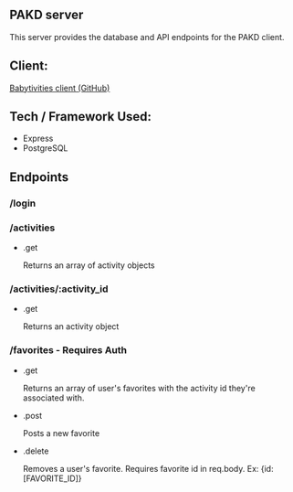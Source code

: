 ## PAKD server

This server provides the database and API endpoints for the PAKD client.

## Client:

[Babytivities client (GitHub)](https://github.com/codylee02/babytivities-react)

## Tech / Framework Used:

- Express
- PostgreSQL

## Endpoints

### /login

### /activities

- .get

  Returns an array of activity objects

### /activities/:activity_id

- .get

  Returns an activity object

### /favorites - Requires Auth

- .get

  Returns an array of user's favorites with the activity id they're associated with.

- .post

  Posts a new favorite

- .delete

  Removes a user's favorite. Requires favorite id in req.body. Ex: {id: [FAVORITE_ID]}
